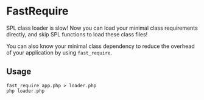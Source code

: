 FastRequire
==================

SPL class loader is slow! Now you can load your minimal class requirements directly, and skip SPL functions to load these class files!

You can also know your minimal class dependency to reduce the overhead of your application by using `fast_require`.

Usage
---------

    fast_require app.php > loader.php
    php loader.php

